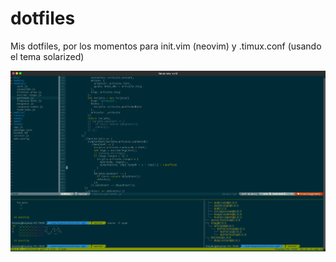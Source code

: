 # dotfiles
Mis dotfiles, por los momentos para init.vim (neovim) y .timux.conf (usando el tema solarized)

![Screenshot](https://raw.githubusercontent.com/keyduq/dotfiles/master/screenshot.png)
